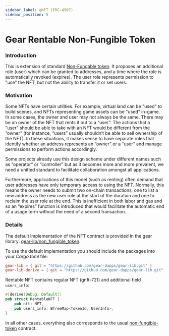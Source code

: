 ```yaml
---
sidebar_label: gNFT (ERC-4907)
sidebar_position: 5
---
```


# Gear Rentable Non-Fungible Token

### Introduction
This is extension of standard [Non-Fungable token](./gnft-721.md). It proposes an additional role (user) which can be granted to addresses, and a time where the role is automatically revoked (expires). The user role represents permission to "use" the NFT, but not the ability to transfer it or set users.

### Motivation

Some NFTs have certain utilities. For example, virtual land can be "used" to build scenes, and NFTs representing game assets can be "used" in-game. In some cases, the owner and user may not always be the same. There may be an owner of the NFT that rents it out to a “user”. The actions that a “user” should be able to take with an NFT would be different from the “owner” (for instance, “users” usually shouldn’t be able to sell ownership of the NFT).  In these situations, it makes sense to have separate roles that identify whether an address represents an “owner” or a “user” and manage permissions to perform actions accordingly.

Some projects already use this design scheme under different names such as “operator” or “controller” but as it becomes more and more prevalent, we need a unified standard to facilitate collaboration amongst all applications.

Furthermore, applications of this model (such as renting) often demand that user addresses have only temporary access to using the NFT. Normally, this means the owner needs to submit two on-chain transactions, one to list a new address as the new user role at the start of the duration and one to reclaim the user role at the end. This is inefficient in both labor and gas and so an “expires” function is introduced that would facilitate the automatic end of a usage term without the need of a second transaction.

### Details

The default implementation of the NFT contract is provided in the gear library: [gear-lib/non_fungible_token](https://github.com/gear-dapps/gear-lib/tree/master/lib/src/non_fungible_token).

To use the default implementation you should include the packages into your *Cargo.toml* file:

```toml
gear-lib = { git = "https://github.com/gear-dapps/gear-lib.git" }
gear-lib-derive = { git = "https://github.com/gear-dapps/gear-lib.git" }
```

Rentable NFT contains regular NFT (gnft-721) and additional field  `users_info`:

```rust
#[derive(Debug, Default)]
pub struct RentableNFT {
    pub nft: NFT,
    pub users_info: BTreeMap<TokenId, UserInfo>,
}
```
In all other cases, everything also corresponds to the usual [non-fungible-token](./gnft-721.md) contract.
